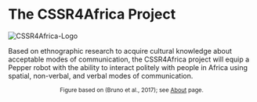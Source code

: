 # The CSSR4Africa Project

![CSSR4Africa-Logo](/images/CSSR_Scenario.png)
<P>
Based on ethnographic research to acquire cultural knowledge about acceptable modes of communication, the CSSR4Africa project will equip a Pepper robot with the ability to interact politely with people in Africa using spatial, non-verbal, and verbal modes of communication. 
<BR>
<center><small>Figure based on (Bruno et al., 2017);  see <a href="https://cssr4africa.github.io/about">About</a> page.</center>



 